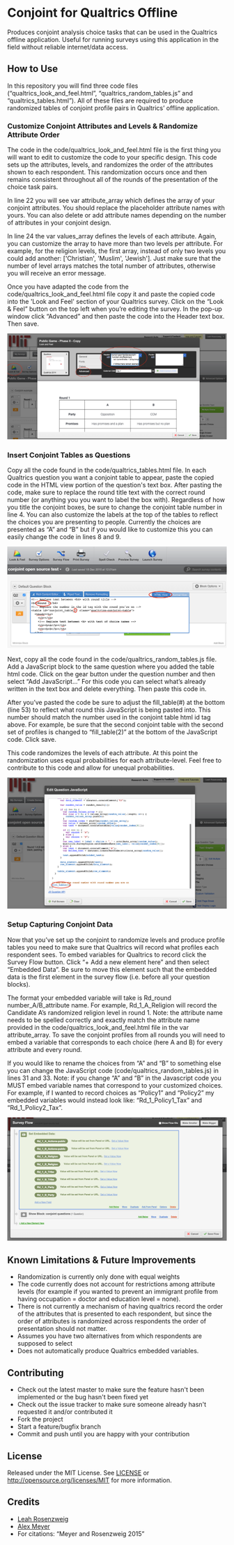 # Conjoint for Qualtrics Offline

Produces conjoint analysis choice tasks that can be used in the Qualtrics offline application. Useful for running surveys using this application in the field without reliable internet/data access. 

## How to Use

In this repository you will find three code files (“qualtrics_look_and_feel.html”, “qualtrics_random_tables.js” and “qualtrics_tables.html”). All of these files are required to produce randomized tables of conjoint profile pairs in Qualtrics’ offline application.

### Customize Conjoint Attributes and Levels & Randomize Attribute Order

The code in the code/qualtrics_look_and_feel.html file is the first thing you will want to edit to customize the code to your specific design. This code sets up the attributes, levels, and randomizes the order of the attributes shown to each respondent. This randomization occurs once and then remains consistent throughout all of the rounds of the presentation of the choice task pairs.

In line 22 you will see var attribute_array which defines the array of your conjoint attributes. You should replace the placeholder attribute names with yours. You can also delete or add attribute names depending on the number of attributes in your conjoint design. 

In line 24 the var values_array defines the levels of each attribute. Again, you can customize the array to have more than two levels per attribute. For example, for the religion levels, the first array, instead of only two levels you could add another: ['Christian', 'Muslim', 'Jewish']. Just make sure that the number of level arrays matches the total number of attributes, otherwise you will receive an error message. 

Once you have adapted the code from the code/qualtrics_look_and_feel.html file copy it and paste the copied code into the 'Look and Feel' section of your Qualtrics survey. Click on the “Look & Feel” button on the top left when you’re editing the survey. In the pop-up window click “Advanced” and then paste the code into the Header text box. Then save.

![Screenshot 1](screenshots/look_and_feel.png)

### Insert Conjoint Tables as Questions

Copy all the code found in the code/qualtrics_tables.html file. In each Qualtrics question you want a conjoint table to appear, paste the copied code in the HTML view portion of the question's text box. After pasting the code, make sure to replace the round title text with the correct round number (or anything you you want to label the box with). Regardless of how you title the conjoint boxes, be sure to change the conjoint table number in line 4. You can also customize the labels at the top of the tables to reflect the choices you are presenting to people. Currently the choices are presented as “A” and “B” but if you would like to customize this you can easily change the code in lines 8 and 9. 

![Screenshot 2](screenshots/html_question.png)

Next, copy all the code found in the code/qualtrics_random_tables.js file. Add a JavaScript block to the same question where you added the table html code. Click on the gear button under the question number and then select “Add JavaScript...” For this code you can select what’s already written in the text box and delete everything. Then paste this code in.

After you’ve pasted the code be sure to adjust the fill_table(#) at the bottom (line 53) to reflect what round this JavaScript is being pasted into. This number should match the number used in the conjoint table html id tag above. For example, be sure that the second conjoint table with the second set of profiles is changed to “fill_table(2)” at the bottom of the JavaScript code. Click save.

This code randomizes the levels of each attribute. At this point the randomization uses equal probabilities for each attribute-level. Feel free to contribute to this code and allow for unequal probabilities. 

![Screenshot 3](screenshots/question_change_table_number.png)

### Setup Capturing Conjoint Data

Now that you’ve set up the conjoint to randomize levels and produce profile tables you need to make sure that Qualtrics will record what profiles each respondent sees. To embed variables for Qualtrics to record click the Survey Flow button. Click “+ Add a new element here” and then select “Embedded Data”. Be sure to move this element such that the embedded data is the first element in the survey flow (i.e. before all your question blocks).

The format your embedded variable will take is Rd_round number_A/B_attribute name. For example, Rd_1_A_Religion will record the Candidate A’s randomized religion level in round 1. Note: the attribute name needs to be spelled correctly and exactly match the attribute name provided in the code/qualtrics_look_and_feel.html file in the var attribute_array. To save the conjoint profiles from all rounds you will need to embed a variable that corresponds to each choice (here A and B) for every attribute and every round.


If you would like to rename the choices from “A” and “B” to something else you can change the JavaScript code (code/qualtrics_random_tables.js)  in lines 31 and 33. Note: if you change “A” and “B” in the Javascript code you MUST embed variable names that correspond to your customized choices. For example, if I wanted to record choices as “Policy1” and “Policy2” my embedded variables would instead look like: “Rd_1_Policy1_Tax” and “Rd_1_Policy2_Tax”.

![Screenshot 4](screenshots/embed_data.png)

## Known Limitations & Future Improvements

* Randomization is currently only done with equal weights
* The code currently does not account for restrictions among attribute levels (for example if you wanted to prevent an immigrant profile from having occupation = doctor and education level = none).
* There is not currently a mechanism of having qualtrics record the order of the attributes that is presented to each respondent, but since the order of attributes is randomized across respondents the order of presentation should not matter.
* Assumes you have two alternatives from which respondents are supposed to select
* Does not automatically produce Qualtrics embedded variables.

## Contributing

* Check out the latest master to make sure the feature hasn't been implemented or the bug hasn't been fixed yet
* Check out the issue tracker to make sure someone already hasn't requested it and/or contributed it
* Fork the project
* Start a feature/bugfix branch
* Commit and push until you are happy with your contribution

## License

Released under the MIT License. See [LICENSE](LICENSE) or http://opensource.org/licenses/MIT for more information.

## Credits

* [Leah Rosenzweig](http://www.leahrrosenzweig.com)
* [Alex Meyer](http://alexcmeyer.com)
* For citations: “Meyer and Rosenzweig 2015”